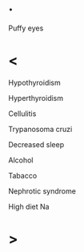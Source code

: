 # .

Puffy eyes

# <

Hypothyroidism

Hyperthyroidism

Cellulitis

Trypanosoma cruzi

Decreased sleep

Alcohol

Tabacco

Nephrotic syndrome

High diet Na

# >
